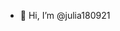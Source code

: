 - 👋 Hi, I’m @julia180921

<!---
julia180921/julia180921 is a ✨ special ✨ repository because its `README.md` (this file) appears on your GitHub profile.
You can click the Preview link to take a look at your changes.
--->
